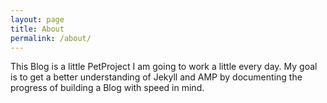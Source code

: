 ```yaml
---
layout: page
title: About
permalink: /about/
---
```


<amp-img width="600" height="300" layout="responsive" src="http://lorempixel.com/600/300/nature"></amp-img>

This Blog is a little PetProject I am going to work a little every day. 
My goal is to get a better understanding of Jekyll and AMP by documenting the progress of building a Blog with speed in mind.